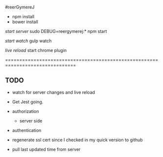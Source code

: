 #reerGymereJ

* npm install
* bower install

*start server*
sudo DEBUG=reergymerej:* npm start

*start watch*
gulp watch

*live reload*
start chrome plugin

===============================================================================

## TODO

* watch for server changes and live reload
* Get Jest going.
* authorization
    - server side
* authentication

* regenerate ssl cert since I checked in my quick version to github

* pull last updated time from server